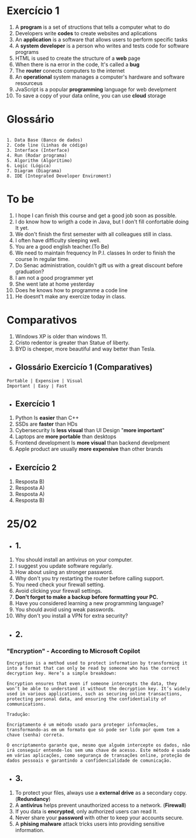 # Exercício 1

1. A __program__ is a set of structions that tells a computer what to do
2. Developers write __codes__ to create websites and aplications
3. An __application__ is a software that allows users to perform specific tasks
4. A __system developer__ is a person who writes and tests code for software programs
5. HTML is used to create the structure of a __web__ page
6. When there is na error in the code, It's called a __bug__
7. The __router__ conects computers to the internet
8. An __operational__ system manages a computer's hardware and software resourceus
9. JvaScript is a popular __programming__ language for web develpment
10. To save a copy of your data online, you can use __cloud__ storage

# Glossário

```

1. Data Base (Banco de dados)
2. Code line (Linhas de código)
3. Interface (Interface)
4. Run (Rodar programa)
5. Algorithm (Algorítimo)
6. Logic (Lógica)
7. Diagram (Diagrama)
8. IDE (Integrated Developer Enviroment)

```
# To be

1. I hope I can finish this course and get a good job soon as possible. 
2. I do know how to wrigth a code in Java, but I don't fill confortable doing It yet.
3. We don't finish the first semester with all colleagues still in class.
4. I often have difficulty sleeping well.
6. You are a good english teacher.(To Be)
7. We need to maintain frequency In P.I. classes In order to finish the course In regular time.
8. Do Senac administration, couldn't gift us with a great discount before graduation?
9. I am not a good programmer yet
10. She went late at home yesterday
11. Does he knows how to programme a code line
12. He doesnt't make any exercize today in class.

# Comparativos

1. Windows XP is older than windows 11.
2. Cristo redentor is greater than Statue of liberty.
3. BYD is cheeper, more beautiful and way better than Tesla.

- ## Glossário Exercicío 1 (Comparatives)

```
Portable | Expensive | Visual
Important | Easy | Fast

```
- ## Exercício 1

1. Python Is __easier__ than C++
2. SSDs are __faster__ than HDs
3. Cybersecurity Is __less visual__ than UI Design "__more important__"
4. Laptops are __more portable__ than desktops
5. Frontend development Is __more visual__ than backend develpment
6. Apple product are usually __more expensive__ than other brands

- ## Exercício 2

1. Resposta B)
2. Resposta A)
3. Resposta A)
4. Resposta B)

# 25/02

- ## 1.

1. You should install an antivirus on your computer.
2. I suggest you update software regularly.
3. How about usiing an stronger password.
4. Why don't you try restarting the router before calling support.
5. You need check your firewall setting.
6. Avoid clicking your firewall settings.
7. __Don't forget to make a backup before formatting your PC.__
8. Have you considered learning a new programming language?
9. You should avoid using weak passwords.
10. Why don't you install a VPN for extra security?

- ## 2.

### "Encryption" - According to Microsoft Copilot

```
Encryption is a method used to protect information by transforming it into a format that can only be read by someone who has the correct decryption key. Here’s a simple breakdown:

Encryption ensures that even if someone intercepts the data, they won’t be able to understand it without the decryption key. It’s widely used in various applications, such as securing online transactions, protecting personal data, and ensuring the confidentiality of communications.

```

```
Tradução:

Encriptamento é um método usado para proteger informações, transformando-as em um formato que só pode ser lido por quem tem a chave (senha) correta.

O encriptamento garante que, mesmo que alguém intercepte os dados, não irá conseguir entende-los sem uma chave de acesso. Este método é usado em várias aplicações, como segurança de transações online, proteção de dados pessoais e garantindo a confidencialidade de comunicação.

```

- ## 3.

1. To protect your files, always use a __external drive__ as a secondary copy. (__Redundancy__)
2. A __antivirus__ helps prevent unauthorized access to a network. (__Firewall__)
3. If you data is __encrypted__, only authorized users can read It. 
4. Never share your __password__ with other to keep your accounts secure.
5. A __phising malware__ attack tricks users into providing sensitive information.


